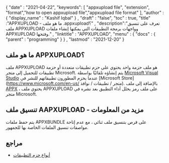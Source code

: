 {
  "date" : "2021-04-22",
  "keywords": [ "appxupload file", "extension", "format","how to open appxupload file","appxupload file format" ],
  "author" : {
    "display_name" : "Kashif Iqbal"
} ,
  "draft" : "false",
  "toc" : true,
  "title" :"APPXUPLOAD - ما هو ملف .appxupload؟" ,
  "description":"تعرف على تنسيق ملف APPXUPLOAD وواجهات برمجة التطبيقات التي يمكنها إنشاء ملفات APPXUPLOAD وفتحها." ,
  "linktitle" : "APPXUPLOAD",
  "menu" : {
    "docs" : {
      "parent" : "programming"
}
} ,
  "lastmod" : "2021-12-20"
}

## ما هو ملف APPXUPLOAD؟

ملف APPXUPLOAD هو ملف حزمة واحد يحتوي على حزم تطبيقات متعددة أو حزمة تطبيقات للتحميل إلى متجر Microsoft. يتم إنشاؤه تلقائيًا بواسطة [Microsoft Visual Studio](https://visualstudio.microsoft.com/) عندما يحزم المطورون تطبيقاتهم للنشر في [Microsoft Store](https://www.microsoft.com/en-us/ متجر / تطبيقات / نوافذ). بالإضافة إلى ملف [APPX](/ar/programming/appx/) ، يحتوي ملف APPXUPLOAD على ملف رمز يحلل أداء التطبيق بعد نشره في متجر Microsoft.

## تنسيق ملف AAPXUPLOAD - مزيد من المعلومات

يتم حفظ ملفات APPXBUNDLE على قرص بتنسيق ملف ثنائي ، مع عدم إتاحة مواصفات تنسيق الملفات الخاصة بها للجمهور.

## مراجع

* [أنواع حزم التطبيقات](https://learn.microsoft.com/en-us/windows/msix/package/packaging-uwp-apps)


